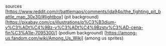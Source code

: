 sources
  [https://www.reddit.com/r/battlemaps/comments/ida94q/the_fighting_pit_battle_map_30x30/#lightbox] (pit background)
  [https://pixabay.com/cs/illustrations/p%C3%B3dium-v%C3%ADt%C4%9Bz-v%C3%ADt%C4%9Bzstv%C3%AD-cena-fin%C3%A1le-7095300/] (podium background)
  [https://among-us.fandom.com/wiki/Among_Us_Wiki] (among us sprites)
